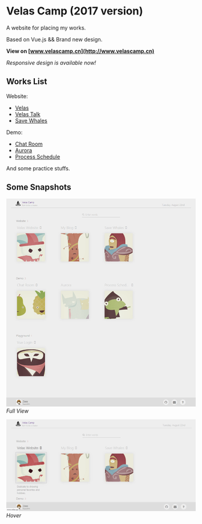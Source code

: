 # Velas Camp (2017 version)

A website for placing my works.

Based on Vue.js && Brand new design.

**View on [www.velascamp.cn](http://www.velascamp.cn)**

*Responsive design is available now!*

## Works List
Website:
* [Velas](http://www.velas.xyz)
* [Velas Talk](http://blog.velas.xyz)
* [Save Whales](http://savewhales.velascamp.cn/)

Demo:
* [Chat Room](http://chat.velascamp.cn/)
* [Aurora](http://aurora.velascamp.cn/)
* [Process Schedule](http://www.velascamp.cn/demo/ProcessSchedule/index.html)

And some practice stuffs.

## Some Snapshots
![home page](https://raw.githubusercontent.com/Reedo0910/VelasCamp2/master/Velas%20Camp2.png)
*Full View*


![home page hover](https://raw.githubusercontent.com/Reedo0910/VelasCamp2/master/Velas%20Camp2%20hover.png)
*Hover*
